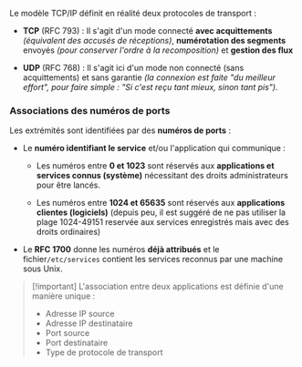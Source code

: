 Le modèle TCP/IP définit en réalité deux protocoles de transport : 

- **TCP** (RFC 793) : Il s'agit d'un mode connecté **avec acquittements** *(équivalent des accusés de réceptions)*, **numérotation des segments** envoyés *(pour conserver l'ordre à la recomposition)* et **gestion des flux**
  
- **UDP** (RFC 768) : Il s'agit ici d'un mode non connecté (sans acquittements) et sans garantie *(la connexion est faite "du meilleur effort", pour faire simple : "Si c'est reçu tant mieux, sinon tant pis").*

### Associations des numéros de ports

Les extrémités sont identifiées par des **numéros de ports** : 
- Le **numéro identifiant le service** et/ou l'application qui communique :
  
	- Les numéros entre **0 et 1023** sont réservés aux **applications et services connus (système)** nécessitant des droits administrateurs pour être lancés.
	  
	- Les numéros entre **1024 et 65635** sont réservés aux **applications clientes (logiciels)** (depuis peu, il est suggéré de ne pas utiliser la plage 1024-49151 reservée aux services enregistrés mais avec des droits ordinaires)
	  
- Le **RFC 1700** donne les numéros **déjà attribués** et le fichier`/etc/services` contient les services reconnus par une machine sous Unix.

>[!important] L'association entre deux applications est définie d'une manière unique :
> - Adresse IP source
> - Adresse IP destinataire
> - Port source
> - Port destinataire
> - Type de protocole de transport

